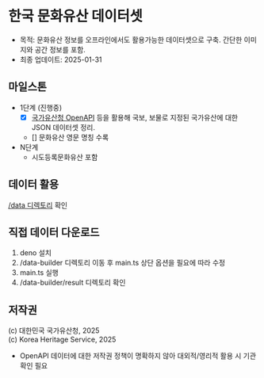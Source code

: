 # 한국 문화유산 데이터셋

- 목적: 문화유산 정보를 오프라인에서도 활용가능한 데이터셋으로 구축. 간단한 이미지와 공간 정보를 포함.
- 최종 업데이트: 2025-01-31

## 마일스톤

- 1단계 (진행중)
  - [x] [국가유산청 OpenAPI](https://www.cha.go.kr/html/HtmlPage.do?pg=/publicinfo/pbinfo3_0201.jsp&mn=NS_04_04_03) 등을 활용해 국보, 보물로 지정된 국가유산에 대한 JSON 데이터셋 정리.
  - [] 문화유산 영문 명칭 수록
- N단계
  - 시도등록문화유산 포함

## 데이터 활용

[/data 디렉토리](./data/) 확인

## 직접 데이터 다운로드

1. deno 설치
2. /data-builder 디렉토리 이동 후 main.ts 상단 옵션을 필요에 따라 수정
3. main.ts 실행
4. /data-builder/result 디렉토리 확인

## 저작권

(c) 대한민국 국가유산청, 2025  
(c) Korea Heritage Service, 2025

- OpenAPI 데이터에 대한 저작권 정책이 명확하지 않아 대외적/영리적 활용 시 기관 확인 필요
